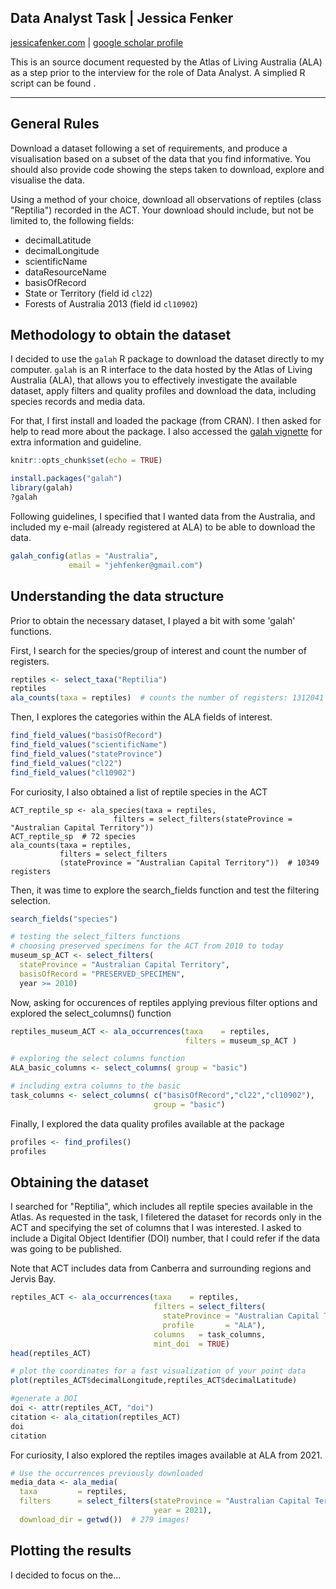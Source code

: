 

<h2> Data Analyst Task |  Jessica Fenker </h2>

<a href="https://jessicafenker.com/">jessicafenker.com</a> | <a href="https://scholar.google.com/citations?user=x3R-PWkAAAAJ&hl=en&oi=ao">google scholar profile</a>

This is an source document requested by the Atlas of Living Australia (ALA) as a step prior to the interview for the role of Data Analyst. A simplied R script can be found <here>.

------------------------------------------------------------------------

## **General Rules**

Download a dataset following a set of requirements, and produce a visualisation based on a subset of the data that you find informative. You should also provide code showing the steps taken to download, explore and visualise the data.  

Using a method of your choice, download all observations of reptiles (class "Reptilia") recorded in the ACT. Your download should include, but not be limited to, the following fields:

- decimalLatitude  
- decimalLongitude  
- scientificName  
- dataResourceName  
- basisOfRecord  
- State or Territory (field id `cl22`)  
- Forests of Australia 2013 (field id `cl10902`)  



## **Methodology to obtain the dataset**

I decided to use the `galah` R package to download the dataset directly to my computer. `galah` is an R interface to the data hosted by the Atlas of Living   
Australia (ALA), that allows you to effectively investigate the available dataset, apply filters and quality profiles and download the data, including species records and media data.

For that, I first install and loaded the package (from CRAN). I then asked for help to read more about the package. I also accessed the [galah vignette](https://atlasoflivingaustralia.github.io/galah/articles/galah.html) for extra information and guideline.

```r
knitr::opts_chunk$set(echo = TRUE)
```

```r
install.packages("galah")
library(galah)
?galah
```


Following guidelines, I specified that I wanted data from the Australia, and included my e-mail (already registered at ALA) to be able to download the data.

```r
galah_config(atlas = "Australia",
             email = "jehfenker@gmail.com")
```




## **Understanding the data structure**

Prior to obtain the necessary dataset, I played a bit with some 'galah' functions.  

First, I search for the species/group of interest and count the number of registers.

```r
reptiles <- select_taxa("Reptilia")
reptiles
ala_counts(taxa = reptiles)  # counts the number of registers: 1312041
```

Then, I explores the categories within the ALA fields of interest.

```r
find_field_values("basisOfRecord")
find_field_values("scientificName")
find_field_values("stateProvince")
find_field_values("cl22")
find_field_values("cl10902")
```

For curiosity, I also obtained a list of reptile species in the ACT
```{r galah}
ACT_reptile_sp <- ala_species(taxa = reptiles,
                       filters = select_filters(stateProvince = "Australian Capital Territory"))
ACT_reptile_sp  # 72 species
ala_counts(taxa = reptiles,
           filters = select_filters
           (stateProvince = "Australian Capital Territory"))  # 10349 registers
```


Then, it was time to explore the search_fields function and test the filtering selection.

```r
search_fields("species")

# testing the select_filters functions
# choosing preserved specimens for the ACT from 2010 to today
museum_sp_ACT <- select_filters(
  stateProvince = "Australian Capital Territory",
  basisOfRecord = "PRESERVED_SPECIMEN",
  year >= 2010)
```


Now, asking for occurences of reptiles applying previous filter options and explored the select_columns() function

```r
reptiles_museum_ACT <- ala_occurrences(taxa    = reptiles,
                                       filters = museum_sp_ACT )

# exploring the select columns function
ALA_basic_columns <- select_columns( group = "basic")

# including extra columns to the basic
task_columns <- select_columns( c("basisOfRecord","cl22","cl10902"), 
                                group = "basic")
```

Finally, I explored the data quality profiles available at the package

```r
profiles <- find_profiles()
profiles
```




## **Obtaining the dataset**


I searched for "Reptilia", which includes all reptile species available in the Atlas. As requested in the task, I filetered the dataset for records only in the ACT and specifying the set of columns that I was interested. I asked to include a Digital Object Identifier (DOI) number, that I could refer if the data was going to be published.

Note that ACT includes data from Canberra and surrounding regions and Jervis Bay.

```r
reptiles_ACT <- ala_occurrences(taxa    = reptiles,
                                filters = select_filters(
                                  stateProvince = "Australian Capital Territory",
                                  profile       = "ALA"),
                                columns   = task_columns,
                                mint_doi  = TRUE)
head(reptiles_ACT)

# plot the coordinates for a fast visualization of your point data
plot(reptiles_ACT$decimalLongitude,reptiles_ACT$decimalLatitude)

#generate a DOI
doi <- attr(reptiles_ACT, "doi")
citation <- ala_citation(reptiles_ACT)
doi
citation
```


For curiosity, I also explored the reptiles images available at ALA from 2021.

```r
# Use the occurrences previously downloaded
media_data <- ala_media(
  taxa         = reptiles,
  filters      = select_filters(stateProvince = "Australian Capital Territory",
                                year = 2021),
  download_dir = getwd())  # 279 images!
```



## **Plotting the results**

I decided to focus on the... 
